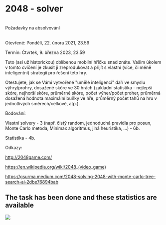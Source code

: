 <h1>2048 - solver</h1>

<p style="white-space: pre-line">
Požadavky na absolvování

Otevřené: Pondělí, 22. února 2021, 23.59

Termín: Čtvrtek, 9. března 2023, 23.59

Tuto (asi už historickou) oblíbenou mobilní hříčku snad znáte. Vašim úkolem v tomto cvičení je zkusit ji zreprodukovat a přijít s vlastní (více, či méně inteligentní) strategií pro řešení této hry.

Otestujete, jak se Vámi vytvořené "umělé inteligenci" daří ve smyslu výhry/prohry, dosažené skóre ve 30 hrách (základní statistika - nejlepší skóre, nejhorší skóre, průměrné skóre, počet výher/počet proher, průměrná dosažená hodnota maximální buňky ve hře, průměrný počet tahů na hru v jednotlivých směrech/celkově, atp.).

Bodování:

Vlastní solvery - 3 (např. čistý random, jednoduchá pravidla pro posun, Monte Carlo metoda, Minimax algoritmus, jiná heuristika, ...) - 6b.

Statistika - 4b.

Odkazy:

http://2048game.com/

https://en.wikipedia.org/wiki/2048_(video_game)

https://gsurma.medium.com/2048-solving-2048-with-monte-carlo-tree-search-ai-2dbe76894bab
</p>
<h2>The task has been done and these statistics are available </h2>
<img src="https://user-images.githubusercontent.com/75219332/222857254-2a08f1e0-a4fa-4776-9713-b0d0722a4e25.png"></img>

